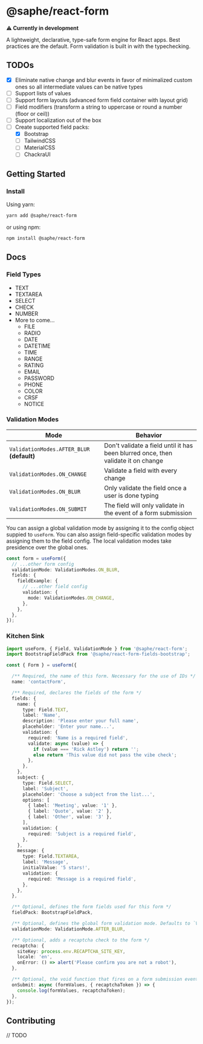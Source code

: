 # @saphe/react-form

**⚠️ Currently in development**

A lightweight, declarative, type-safe form engine for React apps. Best practices are the default. Form validation is built in with the typechecking.

## TODOs

- [x] Eliminate native change and blur events in favor of minimalized custom ones so all intermediate values can be native types
- [ ] Support lists of values
- [ ] Support form layouts (advanced form field container with layout grid)
- [ ] Field modifiers (transform a string to uppercase or round a number (floor or ceil))
- [ ] Support localization out of the box
- [ ] Create supported field packs:
  - [x] Bootstrap
  - [ ] TailwindCSS
  - [ ] MaterialCSS
  - [ ] ChackraUI

## Getting Started

### Install

Using yarn:

```sh
yarn add @saphe/react-form
```

or using npm:

```sh
npm install @saphe/react-form
```

## Docs

### Field Types

- TEXT
- TEXTAREA
- SELECT
- CHECK
- NUMBER
- More to come...
  - FILE
  - RADIO
  - DATE
  - DATETIME
  - TIME
  - RANGE
  - RATING
  - EMAIL
  - PASSWORD
  - PHONE
  - COLOR
  - CRSF
  - NOTICE

### Validation Modes

Mode|Behavior
-|-
`ValidationModes.AFTER_BLUR` **(default)**|Don't validate a field until it has been blurred once, then validate it on change
`ValidationModes.ON_CHANGE`|Validate a field with every change
`ValidationModes.ON_BLUR`|Only validate the field once a user is done typing
`ValidationModes.ON_SUBMIT`|The field will only validate in the event of a form submission

You can assign a global validation mode by assigning it to the config object suppied to `useForm`. You can also assign field-specific validation modes by assigning them to the field config. The local validation modes take presidence over the global ones.

```ts
const form = useForm({
  // ...other form config
  validationMode: ValidationModes.ON_BLUR,
  fields: {
    fieldExample: {
      // ...other field config
      validation: {
        mode: ValidationModes.ON_CHANGE,
      },
    },
  },
});
```

### Kitchen Sink
```ts
import useForm, { Field, ValidationMode } from '@saphe/react-form';
import BootstrapFieldPack from '@saphe/react-form-fields-bootstrap';

const { Form } = useForm({

  /** Required, the name of this form. Necessary for the use of IDs */
  name: 'contactForm',

  /** Required, declares the fields of the form */
  fields: {
    name: {
      type: Field.TEXT,
      label: 'Name',
      description: 'Please enter your full name',
      placeholder: 'Enter your name...',
      validation: {
        required: 'Name is a required field',
        validate: async (value) => {
          if (value === 'Rick Astley') return '';
          else return 'This value did not pass the vibe check';
        },
      },
    },
    subject: {
      type: Field.SELECT,
      label: 'Subject',
      placeholder: 'Choose a subject from the list...',
      options: [
        { label: 'Meeting', value: '1' },
        { label: 'Quote', value: '2' },
        { label: 'Other', value: '3' },
      ],
      validation: {
        required: 'Subject is a required field',
      },
    },
    message: {
      type: Field.TEXTAREA,
      label: 'Message',
      initialValue: '5 stars!',
      validation: {
        required: 'Message is a required field',
      },
    },
  },

  /** Optional, defines the form fields used for this form */
  fieldPack: BootstrapFieldPack,

  /** Optional, defines the global form validation mode. Defaults to `ValidationMode.AFTER_BLUR` */
  validationMode: ValidationMode.AFTER_BLUR,

  /** Optional, adds a recaptcha check to the form */
  recaptcha: {
    siteKey: process.env.RECAPTCHA_SITE_KEY,
    locale: 'en',
    onError: () => alert('Please confirm you are not a robot'),
  },

  /** Optional, the void function that fires on a form submission event */
  onSubmit: async (formValues, { recaptchaToken }) => {
    console.log(formValues, recaptchaToken);
  },
});
```

## Contributing
// TODO

